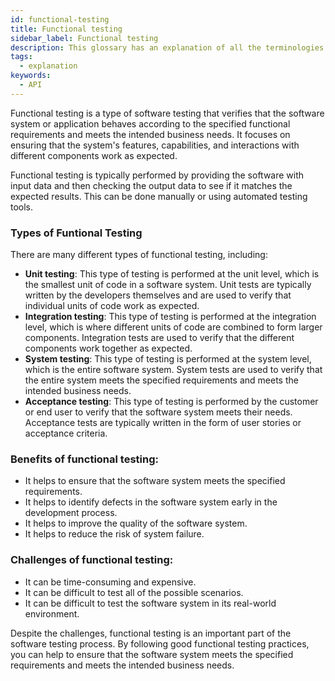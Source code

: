```yaml
---
id: functional-testing
title: Functional testing
sidebar_label: Functional testing
description: This glossary has an explanation of all the terminologies that beginners find difficult to understand at first glance.
tags:
  - explanation
keywords:
  - API
---
```


Functional testing is a type of software testing that verifies that the software system or application behaves according to the specified functional requirements and meets the intended business needs. It focuses on ensuring that the system's features, capabilities, and interactions with different components work as expected.

Functional testing is typically performed by providing the software with input data and then checking the output data to see if it matches the expected results. This can be done manually or using automated testing tools.

### Types of Funtional Testing

There are many different types of functional testing, including:

- **Unit testing**: This type of testing is performed at the unit level, which is the smallest unit of code in a software system. Unit tests are typically written by the developers themselves and are used to verify that individual units of code work as expected.
- **Integration testing**: This type of testing is performed at the integration level, which is where different units of code are combined to form larger components. Integration tests are used to verify that the different components work together as expected.
- **System testing**: This type of testing is performed at the system level, which is the entire software system. System tests are used to verify that the entire system meets the specified requirements and meets the intended business needs.
- **Acceptance testing**: This type of testing is performed by the customer or end user to verify that the software system meets their needs. Acceptance tests are typically written in the form of user stories or acceptance criteria.

### Benefits of functional testing:

- It helps to ensure that the software system meets the specified requirements.
- It helps to identify defects in the software system early in the development process.
- It helps to improve the quality of the software system.
- It helps to reduce the risk of system failure.

### Challenges of functional testing:

- It can be time-consuming and expensive.
- It can be difficult to test all of the possible scenarios.
- It can be difficult to test the software system in its real-world environment.

Despite the challenges, functional testing is an important part of the software testing process. By following good functional testing practices, you can help to ensure that the software system meets the specified requirements and meets the intended business needs.
